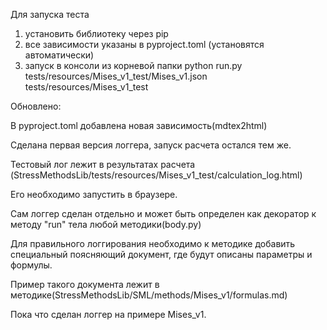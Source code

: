 Для запуска теста
1. установить библиотеку через pip
2. все зависимости указаны в pyproject.toml (установятся автоматически)
3. запуск в консоли из корневой папки
python run.py tests/resources/Mises_v1_test/Mises_v1.json tests/resources/Mises_v1_test

Обновлено:

В pyproject.toml добавлена новая зависимость(mdtex2html)

Сделана первая версия логгера, запуск расчета остался тем же.

Тестовый лог лежит в результатах расчета (StressMethodsLib/tests/resources/Mises_v1_test/calculation_log.html)

Его необходимо запустить в браузере.

Сам логгер сделан отдельно и может быть определен как декоратор к методу "run" тела любой методики(body.py)

Для правильного логгирования необходимо к методике добавить специальный поясняющий документ, где будут описаны параметры и формулы.

Пример такого документа лежит в методике(StressMethodsLib/SML/methods/Mises_v1/formulas.md)

Пока что сделан логгер на примере Mises_v1.
